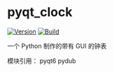 # pyqt_clock

[![Version](https://img.shields.io/github/v/tag/ReturnZeroGirl/pyqt_clock?label=Version&style=for-the-badge "Version")](https://github.com/ReturnZeroGirl/pyqt_clock/releases/latest)
[![Build](https://img.shields.io/github/actions/workflow/status/ReturnZeroGirl/pyqt_clock/build.yml?label=Build&style=for-the-badge "Build")](https://github.com/ReturnZeroGirl/pyqt_clock/actions/workflows/build.yml)

一个 Python 制作的带有 GUI 的钟表

模块引用： pyqt6 pydub
